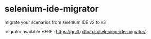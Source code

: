 # selenium-ide-migrator
migrate your scenarios from selenium IDE v2 to v3

migrator available HERE :
https://gui3.github.io/selenium-ide-migrator/